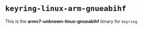 # `keyring-linux-arm-gnueabihf`

This is the **armv7-unknown-linux-gnueabihf** binary for `keyring`
